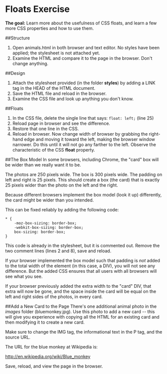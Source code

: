 Floats Exercise
=================

**The goal:** Learn more about the usefulness of CSS floats, and learn a few more CSS properties and how to use them.

##Structure

1. Open animals.html in both browser and text editor. No styles have been applied; the stylesheet is not attached yet. 
2. Examine the HTML and compare it to the page in the browser. Don't change anything.

##Design
1. Attach the stylesheet provided (in the folder **styles**) by adding a LINK tag in the HEAD of the HTML document.
2. Save the HTML file and reload in the browser.
3. Examine the CSS file and look up anything you don't know.

##Floats
1. In the CSS file, delete the single line that says: 	`float: left;` (line 25)
2. Reload page in browser and see the difference.
3. Restore that one line in the CSS.
4. Reload in browser. Now change width of browser by grabbing the right-hand edge and moving it toward the left, making the browser window narrower. Do this until it will not go any farther to the left. Observe the characteristic of the CSS **float** property.

##The Box Model
In some browsers, including Chrome, the "card" box will be wider than we really want it to be.

The photos are 250 pixels wide. The box is 300 pixels wide. The padding on left and right is 25 pixels. This should create a box (the card) that is exactly 25 pixels wider than the photo on the left and the right.

Because different browsers implement the box model (look it up) differently, the card might be wider than you intended.

This can be fixed reliably by adding the following code:

```
* {
	-moz-box-sizing: border-box;
	-webkit-box-sizing: border-box;
	box-sizing: border-box;
}
```

This code is already in the stylesheet, but it is commented out. Remove the two comment lines (lines 2 and 8), save and reload. 

If your browser implemented the box model such that padding is *not* added to the total width of the element (in this case, a DIV), you will not see any difference. But the added CSS ensures that all users with all browsers will see what you see.

If your browser previously added the extra width to the "card" DIV, that extra will now be gone, and the space inside the card will be equal on the left and right sides of the photos, in every card.

##Add a New Card to the Page
There's one additional animal photo in the *images* folder (bluemonkey.jpg). Use this photo to add a new card -- this will give you experience with copying all the HTML for an existing card and then modifying it to create a new card. 

Make sure to change the IMG tag, the informational text in the P tag, and the source URL.

The URL for the blue monkey at Wikipedia is:

http://en.wikipedia.org/wiki/Blue_monkey

Save, reload, and view the page in the browser.



